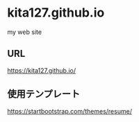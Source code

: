 # kita127.github.io
my web site

## URL

https://kita127.github.io/

## 使用テンプレート

https://startbootstrap.com/themes/resume/
